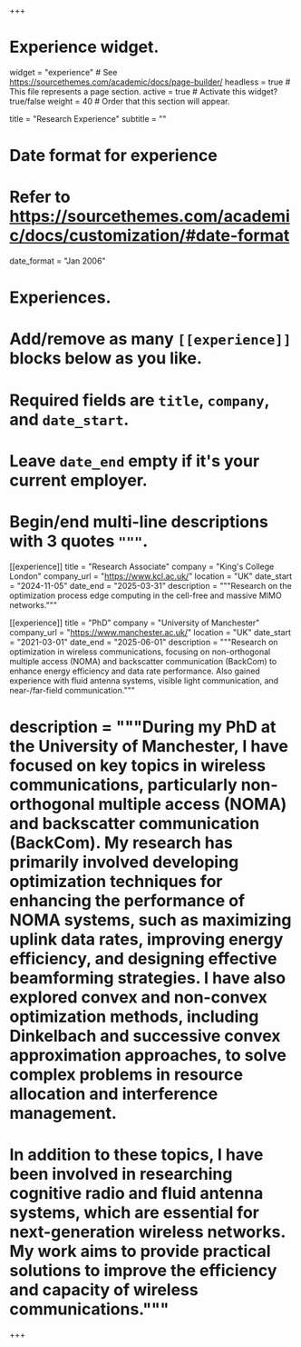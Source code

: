 +++
# Experience widget.
widget = "experience"  # See https://sourcethemes.com/academic/docs/page-builder/
headless = true  # This file represents a page section.
active = true  # Activate this widget? true/false
weight = 40  # Order that this section will appear.

title = "Research Experience"
subtitle = ""

# Date format for experience
#   Refer to https://sourcethemes.com/academic/docs/customization/#date-format
date_format = "Jan 2006"

# Experiences.
#   Add/remove as many `[[experience]]` blocks below as you like.
#   Required fields are `title`, `company`, and `date_start`.
#   Leave `date_end` empty if it's your current employer.
#   Begin/end multi-line descriptions with 3 quotes `"""`.

[[experience]]
  title = "Research Associate"
  company = "King's College London"
  company_url = "https://www.kcl.ac.uk/"
  location = "UK"
  date_start = "2024-11-05"
  date_end = "2025-03-31"
  description = """Research on the optimization process edge computing in the cell-free and massive MIMO networks."""

[[experience]]
  title = "PhD"
  company = "University of Manchester"
  company_url = "https://www.manchester.ac.uk/"
  location = "UK"
  date_start = "2021-03-01"
  date_end = "2025-06-01"
   description = """Research on optimization in wireless communications, focusing on non-orthogonal multiple access (NOMA) and backscatter communication (BackCom) to enhance energy efficiency and data rate performance. Also gained experience with fluid antenna systems, visible light communication, and near-/far-field communication."""
#  description = """During my PhD at the University of Manchester, I have focused on key topics in wireless communications, particularly non-orthogonal multiple access (NOMA) and backscatter communication (BackCom). My research has primarily involved developing optimization techniques for enhancing the performance of NOMA systems, such as maximizing uplink data rates, improving energy efficiency, and designing effective beamforming strategies. I have also explored convex and non-convex optimization methods, including Dinkelbach and successive convex approximation approaches, to solve complex problems in resource allocation and interference management.

# In addition to these topics, I have been involved in researching cognitive radio and fluid antenna systems, which are essential for next-generation wireless networks. My work aims to provide practical solutions to improve the efficiency and capacity of wireless communications."""

+++
